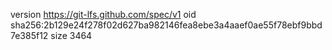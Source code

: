 version https://git-lfs.github.com/spec/v1
oid sha256:2b129e24f278f02d627ba982146fea8ebe3a4aaef0ae55f78ebf9bbd7e385f12
size 3464

